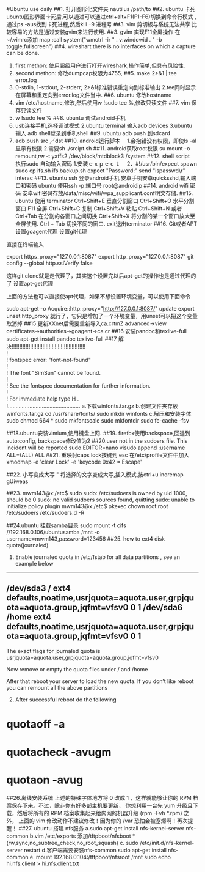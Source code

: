 #Ubuntu use daily
##1. 打开图形化文件夹
nautilus /path/to
##2. ubuntu 卡死
ubuntu图形界面卡死后,可以通过可以通过ctrl+alt+F1(F1-F6)切换到命令行模式
,通过ps -aus找到卡死进程,然后kill -9 进程号
##3. vim 剪切板与系统无法共享
比较容易的方法是通过安装gvim来进行使用.
##3. gvim 实现F11全屏操作
在~/.vimrc添加
map <silent> <F11>  :call system("wmctrl -ir " . v:windowid . " -b toggle,fullscreen")<CR> ##4. wireshart  there is no interfaces on which a capture can be done.
1. first methon: 使用超级用户进行打开wireshark,操作简单,但具有风险性.
2. second methon: 修改dumpcap权限为4755,
##5. make 2>&1 | tee error.log
1. 0-stdin, 1-stdout, 2-stderr; 2>&1标准错误重定向到标准输出
2.tee同时显示在屏幕和重定向到error.log文件当中.
##6. ubuntu 修改hostname
1. vim /etc/hostname,修改,然后使用w !sudo tee %,修改只读文件
##7. vim 保存只读文件
1. w !sudo tee %
##8. ubuntu 调试android手机
1. usb连接手机,选择调试模式
2.ubuntu terminal 输入adb devices
3.ubuntu 输入 adb shell登录到手机shell
##9. ubuntu adb push 到sdcard
1. adb push src ／dst
##10. android运行脚本
　1.会抱错没有权限，即使ls -al 显示有权限
2.需要sh ./srcipt.sh
##11. android获取root权限
su
mount -o remount,rw -t yaffs2 /dev/block/mtdblock3 /system
##12. shell script　执行sudo 自动输入密码
1.安装ｅｘｐｅｃｔ
　2．#!/usr/bin/expect
spawn sudo cp ifs.sh ifs.backup.sh
expect "Password:"
send "ispasswd\r"
interac
##13. ubuntu ssh 登录android手机
安卓手机安卓quicksshd,输入端口和密码
ubuntu 使用ssh -p 端口号 root@androidip
##14. android wifi 密码
安卓wifi密码存放/data/misc/wifi/wpa_supplicant.conf明文存储.
##15. ubuntu 使用 terminator
Ctrl+Shift+E 垂直分割窗口
Ctrl+Shift+O 水平分割窗口
F11 全屏
Ctrl+Shift+C 复制
Ctrl+Shift+V 粘贴
Ctrl+Shift+N 或者 Ctrl+Tab 在分割的各窗口之间切换
Ctrl+Shift+X 将分割的某一个窗口放大至全屏使用.
Ctrl + Tab 切换不同的窗口.
exit退出terminator
##16. Git或者APT设置goagent代理
设置git代理

直接在终端输入

export https_proxy="127.0.0.1:8087"
export http_proxy="127.0.0.1:8087"
git config --global http.sslVerify false

这样git clone就是走代理了，其实这个设置完以后apt-get的操作也是通过代理的了
设置apt-get代理

上面的方法也可以直接使apt代理，如果不想设置环境变量，可以使用下面命令

sudo apt-get -o Acquire::http::proxy="http://127.0.0.1:8087/" update
export unset http_proxy
就行了，它只是增加了一个环境变量，用unset可以把这个变量取消掉
##15 更新XXnet后需要重新导入ca.crtmZ    advanced->view certificates->authorities->goagent->ca.cr
##16 安装pandoc和texlive-full
sudo apt-get install pandoc texlive-full
##17 解决!!!!!!!!!!!!!!!!!!!!!!!!!!!!!!!!!!!!!!!!!!!!!!!!  
!  
! fontspec error: "font-not-found"  
!   
! The font "SimSun" cannot be found.  
!   
! See the fontspec documentation for further information.  
!   
! For immediate help type H <return>.  
!............................................... 
a.下载winfonts.tar.gz
b.创建文件夹存放winfonts.tar.gz
cd /usr/share/fonts/ 
sudo mkdir winfonts
c.解压和安装字体
sudo chmod 664 *
sudo mkfontscale
sudo mkfontdir
sudo fc-cache -fsv

##18.ubuntu安装vimium,使用键盘上网.
##19. firefox使用backspace,回退到auto:config, backspace修改值为2
##20.user not in the sudoers file. This incident will be reported
sudo EDITOR=nano visudo
append :username ALL=(ALL) ALL
##21. 重映射caps lock按键到 esc
在/etc/profile文件中加入
xmodmap -e 'clear Lock' -e 'keycode 0x42 = Escape'

##22. 小写变成大写
" 将选择的文字变成大写,插入模式,按ctrl+u
inoremap <C-u> <esc>gUiweas

##23. mwm143@x:/etc$ sudo 
sudo: /etc/sudoers is owned by uid 1000, should be 0
sudo: no valid sudoers sources found, quitting
sudo: unable to initialize policy plugin
mwm143@x:/etc$ pkexec chown root:root /etc/sudoers /etc/sudoers.d -R

##24.ubuntu 挂载samba目录 sudo mount -t cifs //192.168.0.106/ubuntusamba /mnt -o username=mwm143,password=123456
##25. how to ext4 disk quota(journaled)
1) Enable journaled quota in  /etc/fstab for all data partitions , see an example below

------------
/dev/sda3 / ext4 defaults,noatime,usrjquota=aquota.user,grpjquota=aquota.group,jqfmt=vfsv0 0 1
/dev/sda6 /home ext4 defaults,noatime,usrjquota=aquota.user,grpjquota=aquota.group,jqfmt=vfsv0 0 1
---------

The exact flags for journaled quota is  usrjquota=aquota.user,grpjquota=aquota.group,jqfmt=vfsv0

Now  remove or empty the quota files under / and /home

After that reboot your  server  to load the new quota. If you don’t like reboot you can remount all the above partitions

2) After successful reboot do the following

# quotaoff -a
# quotacheck -avugm
# quotaon -avug
##26.离线安装系统
上述的特殊字体地方将 0 改成 1 ，这样就能够让你的 RPM 档案保存下来。不过，除非你有好多部主机要更新， 你想利用一台先 yum 升级且下载，然后将所有的 RPM 档案收集起来给内网的机器升级 (rpm -Fvh *.rpm) 之外， 上面的 vim 修改动作不建议修改！因为你的 /var 恐怕会被塞爆啊！再次提醒！ 
##27. ubuntu 搭建 nfs服务
a.sudo apt-get install nfs-kernel-server nfs-common
b.vim /etc/exports
添加/tftpboot/nfsboot *(rw,sync,no_subtree_check,no_root_squash)
c. sudo /etc/init.d/nfs-kernel-server restart
d.客户端需要安装nfs-common
sudo apt-get install nfs-common
e. mount 192.168.0.104:/tftpboot/nfsroot /mnt
sudo echo hi.nfs.client > hi.nfs.client.txt
